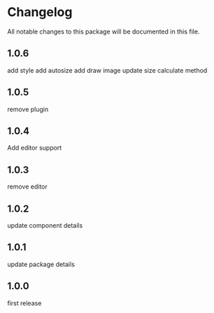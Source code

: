 # Changelog
All notable changes to this package will be documented in this file.

## 1.0.6
add style
add autosize
add draw image
update size calculate method

## 1.0.5
remove plugin

## 1.0.4 
Add editor support

## 1.0.3
remove editor

## 1.0.2
update component details

## 1.0.1
update package details

## 1.0.0
first release